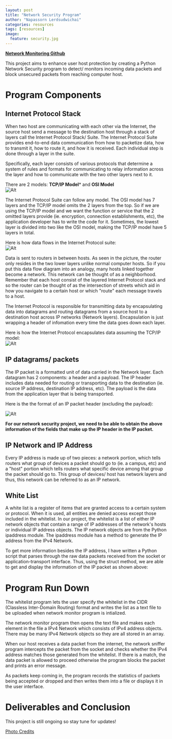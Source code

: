 ```yaml
---
layout: post
title: "Network Security Program"
author: "Napassorn Lerdsudwichai"
categories: resources
tags: [resources]
image:
  feature: security.jpg
---
```


[**Network Monitoring Github**](https://github.com/napassornl/Network-Security)

This project aims to enhance user host protection by creating a Python Network Security program to detect/ monitors incoming data packets and block unsecured packets from reaching computer host.

# Program Components

## Internet Protocol Stack
When two host are communicating with each other via the Internet, the source host send a message to the destination host through a stack of layers call the Internet Protocol Stack/ Suite. The Internet Protocol Suite provides end-to-end data communication from how to packetize data, how to transmit it, how to route it, and how it is received. Each individual step is done through a layer in the suite.

Specifically, each layer consists of various protocols that determine a system of rules and formats for communicating to relay information across the layer and how to communicate with the two other layers next to it.   

There are 2 models: **TCP/IP Model*** and **OSI Model**  
![Alt](http://www.just2good.co.uk/images/gif/tcpipstack.gif)

The Internet Protocol Suite can follow any model. The OSI model has 7 layers and the TCP/IP model omits the 2 layers from the top. So if we are using the TCP/IP model and we want the function or service that the 2 omitted layers provide (ie. encryption, connection establishments, etc), the application developer has to write the code for it. Sometimes, the lowest layer is divided into two like the OSI model, making the TCP/IP model have 5 layers in total.    

Here is how data flows in the Internet Protocol suite:  
![Alt](https://upload.wikimedia.org/wikipedia/commons/b/b2/Data_Flow_of_the_Internet_Protocol_Suite.PNG)

Data is sent to routers in between hosts. As seen in the picture, the router only resides in the two lower layers unlike normal computer hosts. So if you put this data flow diagram into an analogy, many hosts linked together become a network. This network can be thought of as a neighborhood. Remember that each host consist of the layered Internet Protocol stack and so the router can be thought of as the intersection of streets which aid in how you navigate to a certain host or which "route" each message travels to a host.  

The Internet Protocol is responsible for transmitting data by encapsulating data into datagrams and routing datagrams from a source host to a destination host across IP networks (Network layers). Encapsulation is just wrapping a header of infomation every time the data goes down each layer.  

Here is how the Internet Protocol encapsulates data assuming the TCP/IP model:  
![Alt](https://upload.wikimedia.org/wikipedia/commons/3/3b/UDP_encapsulation.svg)

## IP datagrams/ packets
The IP packet is a formatted unit of data carried in the Network layer. Each datagram has 2 components: a header and a payload. The IP header includes data needed for routing or transporting data to the destination (ie. source IP address, destination IP address, etc). The payload is the data from the application layer that is being transported.  

Here is the the format of an IP packet header (excluding the payload):  

![Alt](https://networklessons.com/wp-content/uploads/2015/07/ip-packet-header-fields.png)

**For our network security project, we need to be able to obtain the above information of the fields that make up the IP header in the IP packet.**

## IP Network and IP Address
Every IP address is made up of two pieces: a network portion, which tells routers what group of devices a packet should go to (ie. a campus, etc) and a "host" portion which tells routers what specific device among that group the packet should go to. This group of devices/ host has network layers and thus, this network can be referred to as an IP network.    

## White List
A white list is a register of items that are granted access to a certain system or protocol. When it is used, all entities are denied access except those included in the whitelist. In our project, the whitelist is a list of either IP network objects that contain a range of IP addresses of the network's hosts or individual IP address objects. The IP network objects are from the Python ipaddress module. The ipaddress module has a method to generate the IP address from the IPv4 Network.   

To get more information besides the IP address, I have written a Python script that parses through the raw data packets received from the socket or application-transport interface. Thus, using the struct method, we are able to get and display the information of the IP packet as shown above: 

# Program Run Down
The whitelist program lets the user specify the whitelist in the CIDR (Classless Inter-Domain Routing) format and writes the list as a text file to be uploaded when network monitor program is intialized.    

The network monitor program then opens the text file and makes each element in the file a IPv4 Network which consists of IPv4 address objects. There may be many IPv4 Network objects so they are all stored in an array.  

When our host receives a data packet from the internet, the network sniffer program intercepts the packet from the socket and checks whether the IPv4 address matches those generated from the whitelist. If there is a match, the data packet is allowed to proceed otherwise the program blocks the packet and prints an error message.   

As packets keep coming in, the program records the statistics of packets being accepted or dropped and then writes them into a file or displays it in the user interface.

# Deliverables and Conclusion

This project is still ongoing so stay tune for updates!


[Photo Credits](https://blog.equinix.com/blog/2017/08/24/how-to-create-a-security-inspection-zone-at-the-digital-edge/)
